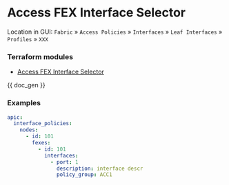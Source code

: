 # Access FEX Interface Selector

Location in GUI:
`Fabric` » `Access Policies` » `Interfaces` » `Leaf Interfaces` » `Profiles` » `XXX`

### Terraform modules

* [Access FEX Interface Selector](https://registry.terraform.io/modules/netascode/access-fex-interface-selector/aci/latest)

{{ doc_gen }}

### Examples

```yaml
apic:
  interface_policies:
    nodes:
      - id: 101
        fexes:
          - id: 101
            interfaces:
              - port: 1
                description: interface descr
                policy_group: ACC1
```
